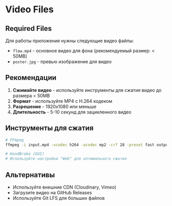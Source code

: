 # Video Files

## Required Files

Для работы приложения нужны следующие видео файлы:

- `flow.mp4` - основное видео для фона (рекомендуемый размер: < 50MB)
- `poster.jpg` - превью изображение для видео

## Рекомендации

1. **Сжимайте видео** - используйте инструменты для сжатия видео до размера < 50MB
2. **Формат** - используйте MP4 с H.264 кодеком
3. **Разрешение** - 1920x1080 или меньше
4. **Длительность** - 5-10 секунд для зацикленного видео

## Инструменты для сжатия

```bash
# FFmpeg
ffmpeg -i input.mp4 -vcodec h264 -acodec mp2 -crf 28 -preset fast output.mp4

# HandBrake (GUI)
# Используйте настройки "Web" для оптимального сжатия
```

## Альтернативы

- Используйте внешние CDN (Cloudinary, Vimeo)
- Загрузите видео на GitHub Releases
- Используйте Git LFS для больших файлов
